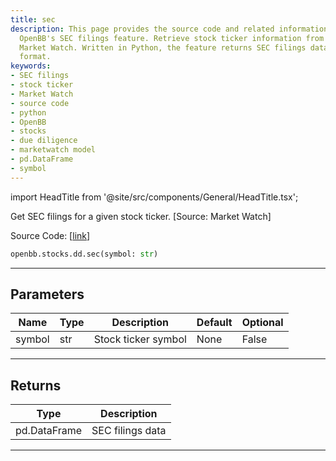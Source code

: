 ```yaml
---
title: sec
description: This page provides the source code and related information for using
  OpenBB's SEC filings feature. Retrieve stock ticker information from platforms like
  Market Watch. Written in Python, the feature returns SEC filings data in a pd.DataFrame
  format.
keywords:
- SEC filings
- stock ticker
- Market Watch
- source code
- python
- OpenBB
- stocks
- due diligence
- marketwatch model
- pd.DataFrame
- symbol
---
```


import HeadTitle from '@site/src/components/General/HeadTitle.tsx';

<HeadTitle title="sec - Dd - Stocks - Reference | OpenBB SDK Docs" />

Get SEC filings for a given stock ticker. [Source: Market Watch]

Source Code: [[link](https://github.com/OpenBB-finance/OpenBBTerminal/tree/main/openbb_terminal/stocks/due_diligence/marketwatch_model.py#L20)]

```python
openbb.stocks.dd.sec(symbol: str)
```

---

## Parameters

| Name | Type | Description | Default | Optional |
| ---- | ---- | ----------- | ------- | -------- |
| symbol | str | Stock ticker symbol | None | False |


---

## Returns

| Type | Description |
| ---- | ----------- |
| pd.DataFrame | SEC filings data |
---
